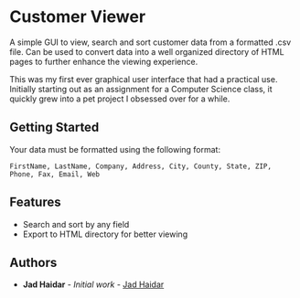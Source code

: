 # Customer Viewer

A simple GUI to view, search and sort customer data from a formatted .csv file. Can be used to convert data into a well organized directory of HTML pages to further enhance the viewing experience. 

This was my first ever graphical user interface that had a practical use. Initially starting out as an assignment for a Computer Science class, it quickly grew into a pet project I obsessed over for a while. 

## Getting Started

Your data must be formatted using the following format:

```
FirstName, LastName, Company, Address, City, County, State, ZIP, Phone, Fax, Email, Web
```

## Features

* Search and sort by any field
* Export to HTML directory for better viewing

## Authors

* **Jad Haidar** - *Initial work* - [Jad Haidar](https://github.com/jadhaidar)